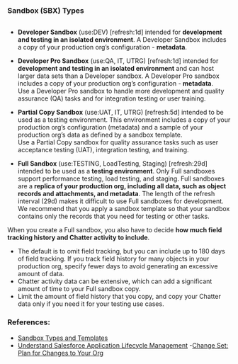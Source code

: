 ### Sandbox (SBX) Types

<img src="https://res.cloudinary.com/hy4kyit2a/f_auto,fl_lossy,q_70/learn/modules/declarative-change-set-development/plan-for-changes-to-your-org/images/95ac58aac5dccdc28c647a8357f43ae5_dev_lifecycle.png" alt="">

- **Developer Sandbox** (use:DEV) [refresh:1d]
intended for **development and testing in an isolated environment**. A Developer Sandbox includes a copy of your production org’s configuration  - **metadata**.

- **Developer Pro Sandbox** (use:QA, IT, UTRG) [refresh:1d]
 intended for **development and testing in an isolated environment** and can host larger data sets than a Developer sandbox. A Developer Pro sandbox includes a copy of your production org’s configuration - **metadata**. <br/> Use a Developer Pro sandbox to handle more development and quality assurance (QA) tasks and for integration testing or user training.

- **Partial Copy Sandbox** (use:UAT, IT, UTRG) [refresh:5d]
intended to be used as a testing environment. This environment includes a copy of your production org’s configuration (metadata) and a sample of your production org’s data as defined by a sandbox template.<br/> Use a Partial Copy sandbox for quality assurance tasks such as user acceptance testing (UAT), integration testing, and training.

- **Full Sandbox** (use:TESTING, LoadTesting, Staging) [refresh:29d]
intended to be used as a **testing environment**. Only Full sandboxes support performance testing, load testing, and staging. Full sandboxes are a **replica of your production org, including all data, such as object records and attachments, and metadata**. The length of the refresh interval (29d) makes it difficult to use Full sandboxes for development.  
We recommend that you apply a sandbox template so that your sandbox contains only the records that you need for testing or other tasks.

When you create a Full sandbox, you also have to decide **how much field tracking history and Chatter activity to include**.
- The default is to omit field tracking, but you can include up to 180 days of field tracking. If you track field history for many objects in your production org, specify fewer days to avoid generating an excessive amount of data.
- Chatter activity data can be extensive, which can add a significant amount of time to your Full sandbox copy.
- Limit the amount of field history that you copy, and copy your Chatter data only if you need it for your testing use cases.


### References:
- [Sandbox Types and Templates ](https://help.salesforce.com/articleView?id=create_test_instance.htm&type=5)
- [Understand Salesforce Application Lifecycle Management](https://trailhead.salesforce.com/en/content/learn/modules/application-lifecycle-and-development-models/understand-what-application-lifecycle-management-is)
-[Change Set: Plan for Changes to Your Org ](https://trailhead.salesforce.com/content/learn/modules/declarative-change-set-development/plan-for-changes-to-your-org)
